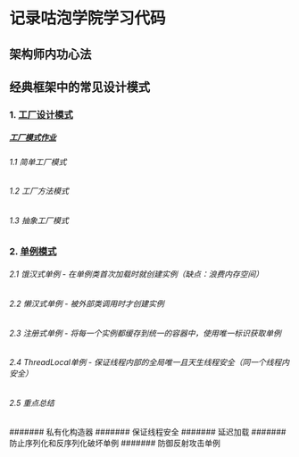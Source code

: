 # 记录咕泡学院学习代码

## 架构师内功心法

## 经典框架中的常见设计模式

### 1. [工厂设计模式](https://github.com/kbslan/gupaolearning/tree/master/design_pattern/src/main/java/com/gupaoedu/vip/pattren/factory)

##### [工厂模式作业](https://github.com/kbslan/gupaolearning/tree/master/design_pattern/src/main/resources/design_pattern/factory_pattern)

###### 1.1 简单工厂模式
###### 1.2 工厂方法模式
###### 1.3 抽象工厂模式

### 2. [单例模式]()

###### 2.1 饿汉式单例 - 在单例类首次加载时就创建实例（缺点：浪费内存空间）
###### 2.2 懒汉式单例 - 被外部类调用时才创建实例
###### 2.3 注册式单例 - 将每一个实例都缓存到统一的容器中，使用唯一标识获取单例
###### 2.4 ThreadLocal单例 - 保证线程内部的全局唯一且天生线程安全（同一个线程内安全）
###### 2.5 重点总结
####### 私有化构造器
####### 保证线程安全
####### 延迟加载
####### 防止序列化和反序列化破坏单例
####### 防御反射攻击单例

